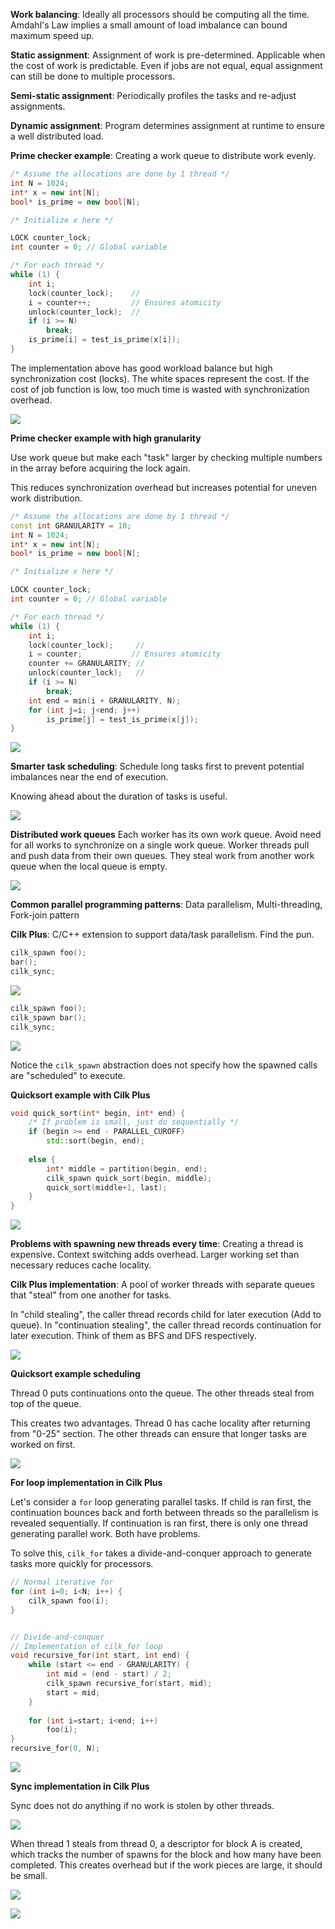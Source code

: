 **Work balancing**: Ideally all processors should be computing all the time. Amdahl's Law implies a small amount of load imbalance can bound maximum speed up.

**Static assignment**: Assignment of work is pre-determined. Applicable when the cost of work is predictable. Even if jobs are not equal, equal assignment can still be done to multiple processors.

**Semi-static assignment**: Periodically profiles the tasks and re-adjust assignments.

**Dynamic assignment**: Program determines assignment at runtime to ensure a well distributed load.

**Prime checker example**: Creating a work queue to distribute work evenly.

```c++
/* Assume the allocations are done by 1 thread */
int N = 1024;
int* x = new int[N];
bool* is_prime = new bool[N];

/* Initialize x here */

LOCK counter_lock;
int counter = 0; // Global variable

/* For each thread */
while (1) {
	int i;
	lock(counter_lock);    //
	i = counter++;         // Ensures atomicity
	unlock(counter_lock);  //
	if (i >= N)
		break;
	is_prime[i] = test_is_prime(x[i]);
}
```

The implementation above has good workload balance but high synchronization cost (locks). The white spaces represent the cost. If the cost of job function is low, too much time is wasted with synchronization overhead.

![](images/Pasted%20image%2020220224232801.png)

**Prime checker example with high granularity**

Use work queue but make each "task" larger by checking multiple numbers in the array before acquiring the lock again.

This reduces synchronization overhead but increases potential for uneven work distribution.

```c++
/* Assume the allocations are done by 1 thread */
const int GRANULARITY = 10;
int N = 1024;
int* x = new int[N];
bool* is_prime = new bool[N];

/* Initialize x here */

LOCK counter_lock;
int counter = 0; // Global variable

/* For each thread */
while (1) {
	int i;
	lock(counter_lock);     //
	i = counter;           // Ensures atomicity
	counter += GRANULARITY; //
	unlock(counter_lock);   //
	if (i >= N)
		break;
	int end = min(i + GRANULARITY, N);
	for (int j=i; j<end; j++)
		is_prime[j] = test_is_prime(x[j]);
}
```

![](images/Pasted%20image%2020220224233524.png)

**Smarter task scheduling**: Schedule long tasks first to prevent potential imbalances near the end of execution.

Knowing ahead about the duration of tasks is useful.

![](images/Pasted%20image%2020220224234121.png)

**Distributed work queues** Each worker has its own work queue. Avoid need for all works to synchronize on a single work queue. Worker threads pull and push data from their own queues. They steal work from another work queue when the local queue is empty.

![](images/Pasted%20image%2020220224234644.png)

**Common parallel programming patterns**: Data parallelism, Multi-threading, Fork-join pattern

**Cilk Plus**: C/C++ extension to support data/task parallelism. Find the pun.

```c++
cilk_spawn foo();
bar();
cilk_sync;
```

![](images/Pasted%20image%2020220225201558.png)

```c++
cilk_spawn foo();
cilk_spawn bar();
cilk_sync;
```

![](images/Pasted%20image%2020220225201612.png)

Notice the `cilk_spawn` abstraction does not specify how the spawned calls are "scheduled" to execute.

**Quicksort example with Cilk Plus**

```c++
void quick_sort(int* begin, int* end) {
	/* If problem is small, just do sequentially */
	if (begin >= end - PARALLEL_CUROFF)
		std::sort(begin, end);
	
	else {
		int* middle = partition(begin, end);
		cilk_spawn quick_sort(begin, middle);
		quick_sort(middle+1, last);
	}
}
```

![](images/Pasted%20image%2020220225202953.png)

**Problems with spawning new threads every time**: Creating a thread is expensive. Context switching adds overhead. Larger working set than necessary reduces cache locality.

**Cilk Plus implementation**: A pool of worker threads with separate queues that "steal" from one another for tasks.

In "child stealing", the caller thread records child for later execution (Add to queue). In "continuation stealing", the caller thread records continuation for later execution. Think of them as BFS and DFS respectively.

![](images/Pasted%20image%2020220225205047.png)

**Quicksort example scheduling**

Thread 0 puts continuations onto the queue. The other threads steal from top of the queue.

This creates two advantages. Thread 0 has cache locality after returning from "0-25" section. The other threads can ensure that longer tasks are worked on first.

![](images/Pasted%20image%2020220225210838.png)

**For loop implementation in Cilk Plus**

Let's consider a `for` loop generating parallel tasks. If child is ran first, the continuation bounces back and forth between threads so the parallelism is revealed sequentially. If continuation is ran first, there is only one thread generating parallel work. Both have problems.

To solve this, `cilk_for` takes a divide-and-conquer approach to generate tasks more quickly for processors.

```c++
// Normal iterative for
for (int i=0; i<N; i++) {
	cilk_spawn foo(i);
}


// Divide-and-conquer
// Implementation of cilk_for loop
void recursive_for(int start, int end) {
	while (start <= end - GRANULARITY) {
		int mid = (end - start) / 2;
		cilk_spawn recursive_for(start, mid);
		start = mid;
	}
	
	for (int i=start; i<end; i++)
		foo(i);
}
recursive_for(0, N);
```

![](images/Pasted%20image%2020220225211629.png)

**Sync implementation in Cilk Plus**

Sync does not do anything if no work is stolen by other threads.

![](images/Pasted%20image%2020220225215416.png)

When thread 1 steals from thread 0, a descriptor for block A is created, which tracks the number of spawns for the block and how many have been completed. This creates overhead but if the work pieces are large, it should be small.

![](images/Pasted%20image%2020220225215321.png)

![](images/Pasted%20image%2020220225215015.png)